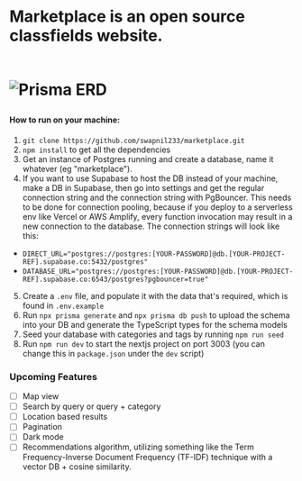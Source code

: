<h1> Marketplace is an open source classfields website.
<br />
<br />

![Prisma ERD](https://user-images.githubusercontent.com/36313876/236579032-0bbdeffe-07e5-461c-86b4-f52a4b0570cf.svg)

#### How to run on your machine:

1. `git clone https://github.com/swapnil233/marketplace.git`
2. `npm install` to get all the dependencies
3. Get an instance of Postgres running and create a database, name it whatever (eg "marketplace").
4. If you want to use Supabase to host the DB instead of your machine, make a DB in Supabase, then go into settings and get the regular connection string and the connection string with PgBouncer. This needs to be done for connection pooling, because if you deploy to a serverless env like Vercel or AWS Amplify, every function invocation may result in a new connection to the database. The connection strings will look like this:

- `DIRECT_URL="postgres://postgres:[YOUR-PASSWORD]@db.[YOUR-PROJECT-REF].supabase.co:5432/postgres"`
- `DATABASE_URL="postgres://postgres:[YOUR-PASSWORD]@db.[YOUR-PROJECT-REF].supabase.co:6543/postgres?pgbouncer=true"`

5. Create a `.env` file, and populate it with the data that's required, which is found in `.env.example`
6. Run `npx prisma generate` and `npx prisma db push` to upload the schema into your DB and generate the TypeScript types for the schema models
7. Seed your database with categories and tags by running `npm run seed`
8. Run `npm run dev` to start the nextjs project on port 3003 (you can change this in `package.json` under the `dev` script)

### Upcoming Features

- [ ] Map view
- [ ] Search by query or query + category
- [ ] Location based results
- [ ] Pagination
- [ ] Dark mode
- [ ] Recommendations algorithm, utilizing something like the Term Frequency-Inverse Document Frequency (TF-IDF) technique with a vector DB + cosine similarity.
